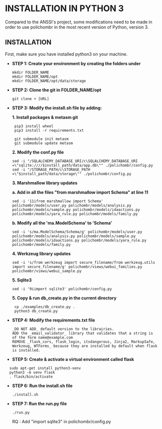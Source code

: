 # INSTALLATION IN PYTHON 3

Compared to the ANSSI's project, some modifications need to be made in order to use polichombr in the most recent version of Python, version 3.
  
## INSTALLATION
 
 First, make sure you have installed python3 on your machine.

- **STEP 1: Create your environment by creating the folders under**
  
  ```
  mkdir FOLDER_NAME
  mkdir FOLDER_NAME/opt
  mkdir FOLDER_NAME/opt/data/storage
  ```

- **STEP 2: Clone the git in FOLDER_NAME/opt**
  ```
  git clone + [URL]
  ```

- **STEP 3: Modify the install.sh file by adding:**
   
   **1. Install packages & metasm git**
  ```
   pip3 install wheel
   pip3 install -r requirements.txt
   
   git submodule init metasm
   git submodule update metasm
   ```
   
  **2. Modify the conf.py file**
  ```
  sed -i "/SQLALCHEMY_DATABASE_URI/c\SQLALCHEMY_DATABASE_URI =\"sqlite:////$install_path/data/app.db\"" ./polichombr/config.py
  sed -i "/STORAGE_PATH/c\STORAGE_PATH =\"$install_path/data/storage\"" ./polichombr/config.py
  ```
  
  **3. Marshmallow library updates**
  
   **a. Add in all the files "from marshmallow import Schema" at line 11**
   ```
  sed -i '11ifrom marshmallow import Schema' polichombr/models/user.py polichombr/models/analysis.py polichombr/models/sample.py polichombr/models/idaactions.py polichombr/models/yara_rule.py polichombr/models/family.py 
  ```
   **b. Modify all the 'ma.ModelSchema' to 'Schema'**
   ```
  sed -i 's/ma.ModelSchema/Schema/g' polichombr/models/user.py polichombr/models/analysis.py polichombr/models/sample.py polichombr/models/idaactions.py polichombr/models/yara_rule.py polichombr/models/family.py
  ```
  
  **4. Werkzeug library updates**
   ```
   sed -i 's/from werkzeug import secure_filename/from werkzeug.utils import secure_filename/g' polichombr/views/webui_families.py polichombr/views/webui_sample.py
   ```
   
   **5. Sqlite3**
   ```
   sed -i '9iimport sqlite3' polichombr/config.py
   ```
   
  **5. Copy & run db_create.py in the current directory**
  ```
   cp ./examples/db_create.py .  
   python3 db_create.py
   ```
   
- **STEP 4: Modify the requirements.txt file**
   ```
   _DO NOT ADD_ default version to the librairies.
   ADD the _email_validator_ library that validates that a string is of the form name@example.com
   REMOVE _flask_cors, flask_login, itsdangerous, Jinja2, MarkupSafe, Werkzeug, WTForms_ because they are installed by default when flask is installed.
  ```
  
- **STEP 5: Create & activate a virtual environment called flask**
 ```
   sudo apt-get install python3-venv
   python3 -m venv flask
   . flask/bin/activate
  ```

- **STEP 6: Run the install.sh file**
  ```
  ./install.sh
  ```

- **STEP 7: Run the run.py file**
  ```
  ./run.py
  ```
  
  RQ : Add "import sqlite3" in polichombr/config.py


